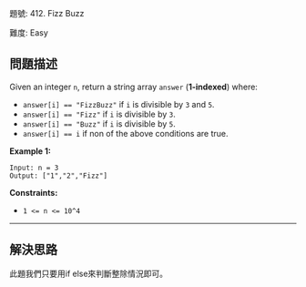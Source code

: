 題號: 412. Fizz Buzz

難度: Easy

## 問題描述

Given an integer `n`, return a string array `answer` (**1-indexed**) where:

- `answer[i] == "FizzBuzz"` if `i` is divisible by `3` and `5`.
- `answer[i] == "Fizz"` if `i` is divisible by `3`.
- `answer[i] == "Buzz"` if `i` is divisible by `5`.
- `answer[i] == i` if non of the above conditions are true.

**Example 1:**

```
Input: n = 3
Output: ["1","2","Fizz"]
```

**Constraints:**

- `1 <= n <= 10^4`

---
## 解決思路

此題我們只要用if else來判斷整除情況即可。







